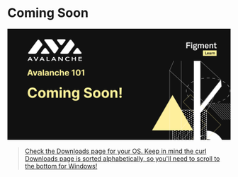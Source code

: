 # Coming Soon

![](../../.gitbook/assets/zzzavalanche.jpg)

> [Check the Downloads page for your OS. Keep in mind the curl Downloads page is sorted alphabetically, so you'll need to scroll to the bottom for Windows!](https://discord.gg/fszyM7K)

